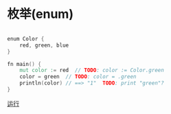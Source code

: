 # 枚举(enum)

```v

enum Color {
	red, green, blue 
} 

fn main() {
	mut color := red  // TODO: color := Color.green  
	color = green  // TODO: color = .green 
	println(color) // ==> "1"  TODO: print "green"?  
} 

```

[运行](https://vlang.io/play)